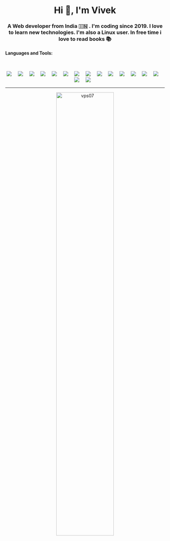 <!--
**VPS07/vps07** is a ✨ _special_ ✨ repository because its `README.md` (this file) appears on your GitHub profile.

Here are some ideas to get you started:

- 🔭 I’m currently working on ...
- 🌱 I’m currently learning ...
- 👯 I’m looking to collaborate on ...
- 🤔 I’m looking for help with ...
- 💬 Ask me about ...
- 📫 How to reach me: ...
- 😄 Pronouns: ...
- ⚡ Fun fact: ...
-->
<h1 align="center">Hi 👋, I'm Vivek</h1>
<h3 align="center">A Web developer from India 🇮🇳 . I'm coding since 2019. I love to learn new technologies. I'm also a Linux user. In free time i love to read books 📚</h3>

<h4 align="left">Languages and Tools:</h4>
<br/>

<p align="center">
<img src="https://img.shields.io/badge/-HTML5-E34F26?style=for-the-badge&logo=html5&logoColor=white" />&nbsp;&nbsp;&nbsp;&nbsp;
<img src="https://img.shields.io/badge/-CSS3-1572B6?style=for-the-badge&logo=css3" />&nbsp;&nbsp;&nbsp;&nbsp;
<img src="https://img.shields.io/badge/-javascript-black?style=for-the-badge&logo=javascript" />&nbsp;&nbsp;&nbsp;&nbsp;
<!-- <img src="https://img.shields.io/badge/-C++-224373?style=for-the-badge&logo=cplusplus" />&nbsp;&nbsp;&nbsp;&nbsp; -->
<img src="https://img.shields.io/badge/-java-ec2025?style=for-the-badge&logo=java" />&nbsp;&nbsp;&nbsp;&nbsp;
<img src="https://img.shields.io/badge/-python-202020?style=for-the-badge&logo=python" />&nbsp;&nbsp;&nbsp;&nbsp;
<img src="https://img.shields.io/badge/-tailwindcss-222945?style=for-the-badge&logo=tailwindcss" />&nbsp;&nbsp;&nbsp;&nbsp;
<img src="https://img.shields.io/badge/-Bootstrap-5f408a?style=for-the-badge&logo=bootstrap&logoColor=white" />&nbsp;&nbsp;&nbsp;&nbsp;
<img src="https://img.shields.io/badge/-Reactjs-292c33?style=for-the-badge&logo=react" />&nbsp;&nbsp;&nbsp;&nbsp;
<img src="https://img.shields.io/badge/-Express-292c33?style=for-the-badge&logo=express" />&nbsp;&nbsp;&nbsp;&nbsp;
<img src="https://img.shields.io/badge/-Nodejs-404137?style=for-the-badge&logo=node.js" />&nbsp;&nbsp;&nbsp;&nbsp;
<img src="https://img.shields.io/badge/-MongoDB-292c33?style=for-the-badge&logo=mongodb" />&nbsp;&nbsp;&nbsp;&nbsp;
<img src="https://img.shields.io/badge/-MySQL-000000?style=for-the-badge&logo=mysql" />&nbsp;&nbsp;&nbsp;&nbsp;
<img src="https://img.shields.io/badge/-GitHub-181717?style=for-the-badge&logo=github" />&nbsp;&nbsp;&nbsp;&nbsp;
<img src="https://img.shields.io/badge/-Git-black?style=for-the-badge&logo=git" />&nbsp;&nbsp;&nbsp;&nbsp;
<img src="https://img.shields.io/badge/Editor-VSCode-blue?style=for-the-badge&logo=visual-studio-code&logoColor=white" />&nbsp;&nbsp;&nbsp;&nbsp;
<img src="https://img.shields.io/badge/-linux-black?style=for-the-badge&logo=linux" />&nbsp;&nbsp;&nbsp;&nbsp;
</p>

<hr/>

<p align="center"><img align="center" src="https://github-readme-stats.vercel.app/api?username=vps07&show_icons=true&theme=tokyonight&locale=en" alt="vps07" width="60%"/></p>
